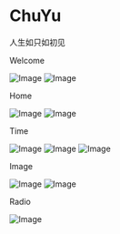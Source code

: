 # ChuYu
人生如只如初见

Welcome

![Image](https://raw.githubusercontent.com/Miaolegemi9527/MarkdownPhotos/master/ChuYu/CYWelcome.gif)   ![Image](https://raw.githubusercontent.com/Miaolegemi9527/MarkdownPhotos/master/ChuYu/CYWelcome1.png)

Home

![Image](https://raw.githubusercontent.com/Miaolegemi9527/MarkdownPhotos/master/ChuYu/CYHome.gif)  ![Image](https://raw.githubusercontent.com/Miaolegemi9527/MarkdownPhotos/master/ChuYu/CYHome.png)

Time

![Image](https://raw.githubusercontent.com/Miaolegemi9527/MarkdownPhotos/master/ChuYu/CYTime.gif)  ![Image](https://raw.githubusercontent.com/Miaolegemi9527/MarkdownPhotos/master/ChuYu/CYTime1.png)  ![Image](https://raw.githubusercontent.com/Miaolegemi9527/MarkdownPhotos/master/ChuYu/CYTime2.png)

Image

![Image](https://raw.githubusercontent.com/Miaolegemi9527/MarkdownPhotos/master/ChuYu/CYImage.gif)  ![Image](https://raw.githubusercontent.com/Miaolegemi9527/MarkdownPhotos/master/ChuYu/CYImage.png)

Radio

![Image](https://raw.githubusercontent.com/Miaolegemi9527/MarkdownPhotos/master/ChuYu/CYRadio.gif)  
